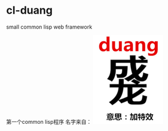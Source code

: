 # cl-duang
small common lisp web framework

第一个common lisp程序
名字来自：
![Duang](https://github.com/0x55aa/cl-duang/blob/master/pic/duang.png)

